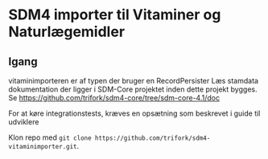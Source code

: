 # SDM4 importer til Vitaminer og Naturlægemidler

## Igang
vitaminimporteren er af typen der bruger en RecordPersister
Læs stamdata dokumentation der ligger i SDM-Core projektet inden dette projekt bygges.
Se https://github.com/trifork/sdm4-core/tree/sdm-core-4.1/doc

For at køre integrationstests, kræves en opsætning som beskrevet i guide til udviklere

Klon repo med ```git clone https://github.com/trifork/sdm4-vitaminimporter.git```.




